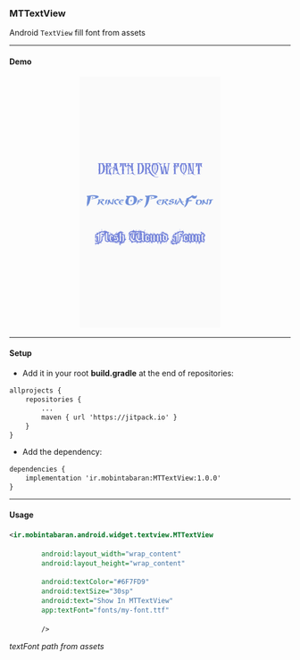 ### MTTextView
Android <code>TextView</code> fill font from assets

---
#### Demo
<p align="center">
  <img width="auto" height="450" src="https://raw.githubusercontent.com/mobin-tabaran-intelligent-structure/MTTextView/developer/images/mt-textview-image1.png">
</p>

---
#### Setup

* Add it in your root **build.gradle** at the end of repositories:
```grovy
allprojects {
    repositories {
        ...
        maven { url 'https://jitpack.io' }
    }
}
```


* Add the dependency:
```
dependencies {
    implementation 'ir.mobintabaran:MTTextView:1.0.0'
}
```
----
#### Usage
```xml
<ir.mobintabaran.android.widget.textview.MTTextView

        android:layout_width="wrap_content"
        android:layout_height="wrap_content"

        android:textColor="#6F7FD9"
        android:textSize="30sp"
        android:text="Show In MTTextView"
        app:textFont="fonts/my-font.ttf"

        />
```
*textFont path from assets*





[mt-web-site]: http://mobintabaran.ir
